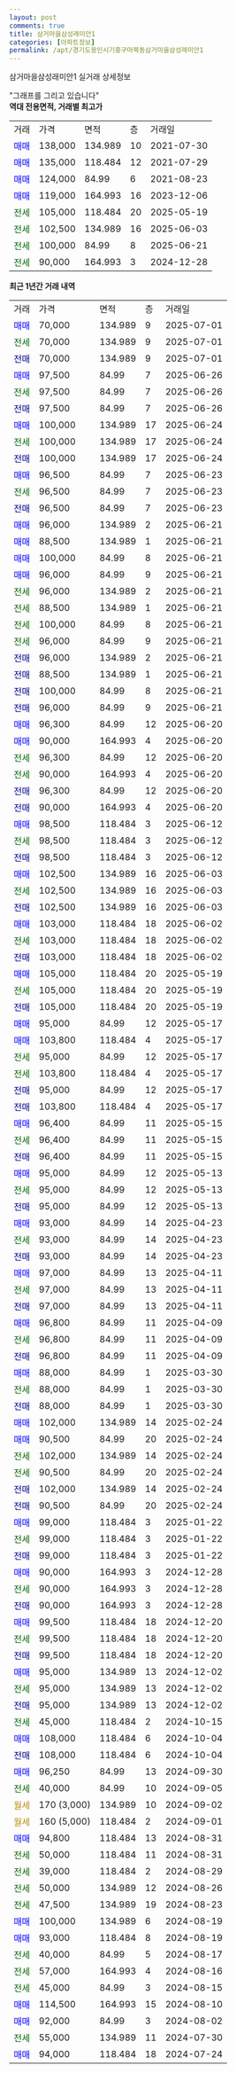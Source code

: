 ```yaml
---
layout: post
comments: true
title: 삼거마을삼성래미안1
categories: [아파트정보]
permalink: /apt/경기도용인시기흥구마북동삼거마을삼성래미안1
---
```


삼거마을삼성래미안1 실거래 상세정보

<script type="text/javascript">
  google.charts.load('current', {'packages':['line', 'corechart']});
  google.charts.setOnLoadCallback(drawChart);

  function drawChart() {
    var data = new google.visualization.DataTable();
    data.addColumn('date', '거래일');
    data.addColumn('number', "매매");
    data.addColumn('number', "전세");
    data.addColumn('number', "전매");

    data.addRows([[new Date(Date.parse("2025-07-01")), 70000, null, null], [new Date(Date.parse("2025-07-01")), null, 70000, null], [new Date(Date.parse("2025-07-01")), null, null, 70000], [new Date(Date.parse("2025-06-26")), 97500, null, null], [new Date(Date.parse("2025-06-26")), null, 97500, null], [new Date(Date.parse("2025-06-26")), null, null, 97500], [new Date(Date.parse("2025-06-24")), 100000, null, null], [new Date(Date.parse("2025-06-24")), null, 100000, null], [new Date(Date.parse("2025-06-24")), null, null, 100000], [new Date(Date.parse("2025-06-23")), 96500, null, null], [new Date(Date.parse("2025-06-23")), null, 96500, null], [new Date(Date.parse("2025-06-23")), null, null, 96500], [new Date(Date.parse("2025-06-21")), 96000, null, null], [new Date(Date.parse("2025-06-21")), 88500, null, null], [new Date(Date.parse("2025-06-21")), 100000, null, null], [new Date(Date.parse("2025-06-21")), 96000, null, null], [new Date(Date.parse("2025-06-21")), null, 96000, null], [new Date(Date.parse("2025-06-21")), null, 88500, null], [new Date(Date.parse("2025-06-21")), null, 100000, null], [new Date(Date.parse("2025-06-21")), null, 96000, null], [new Date(Date.parse("2025-06-21")), null, null, 96000], [new Date(Date.parse("2025-06-21")), null, null, 88500], [new Date(Date.parse("2025-06-21")), null, null, 100000], [new Date(Date.parse("2025-06-21")), null, null, 96000], [new Date(Date.parse("2025-06-20")), 96300, null, null], [new Date(Date.parse("2025-06-20")), 90000, null, null], [new Date(Date.parse("2025-06-20")), null, 96300, null], [new Date(Date.parse("2025-06-20")), null, 90000, null], [new Date(Date.parse("2025-06-20")), null, null, 96300], [new Date(Date.parse("2025-06-20")), null, null, 90000], [new Date(Date.parse("2025-06-12")), 98500, null, null], [new Date(Date.parse("2025-06-12")), null, 98500, null], [new Date(Date.parse("2025-06-12")), null, null, 98500], [new Date(Date.parse("2025-06-03")), 102500, null, null], [new Date(Date.parse("2025-06-03")), null, 102500, null], [new Date(Date.parse("2025-06-03")), null, null, 102500], [new Date(Date.parse("2025-06-02")), 103000, null, null], [new Date(Date.parse("2025-06-02")), null, 103000, null], [new Date(Date.parse("2025-06-02")), null, null, 103000], [new Date(Date.parse("2025-05-19")), 105000, null, null], [new Date(Date.parse("2025-05-19")), null, 105000, null], [new Date(Date.parse("2025-05-19")), null, null, 105000], [new Date(Date.parse("2025-05-17")), 95000, null, null], [new Date(Date.parse("2025-05-17")), 103800, null, null], [new Date(Date.parse("2025-05-17")), null, 95000, null], [new Date(Date.parse("2025-05-17")), null, 103800, null], [new Date(Date.parse("2025-05-17")), null, null, 95000], [new Date(Date.parse("2025-05-17")), null, null, 103800], [new Date(Date.parse("2025-05-15")), 96400, null, null], [new Date(Date.parse("2025-05-15")), null, 96400, null], [new Date(Date.parse("2025-05-15")), null, null, 96400], [new Date(Date.parse("2025-05-13")), 95000, null, null], [new Date(Date.parse("2025-05-13")), null, 95000, null], [new Date(Date.parse("2025-05-13")), null, null, 95000], [new Date(Date.parse("2025-04-23")), 93000, null, null], [new Date(Date.parse("2025-04-23")), null, 93000, null], [new Date(Date.parse("2025-04-23")), null, null, 93000], [new Date(Date.parse("2025-04-11")), 97000, null, null], [new Date(Date.parse("2025-04-11")), null, 97000, null], [new Date(Date.parse("2025-04-11")), null, null, 97000], [new Date(Date.parse("2025-04-09")), 96800, null, null], [new Date(Date.parse("2025-04-09")), null, 96800, null], [new Date(Date.parse("2025-04-09")), null, null, 96800], [new Date(Date.parse("2025-03-30")), 88000, null, null], [new Date(Date.parse("2025-03-30")), null, 88000, null], [new Date(Date.parse("2025-03-30")), null, null, 88000], [new Date(Date.parse("2025-02-24")), 102000, null, null], [new Date(Date.parse("2025-02-24")), 90500, null, null], [new Date(Date.parse("2025-02-24")), null, 102000, null], [new Date(Date.parse("2025-02-24")), null, 90500, null], [new Date(Date.parse("2025-02-24")), null, null, 102000], [new Date(Date.parse("2025-02-24")), null, null, 90500], [new Date(Date.parse("2025-01-22")), 99000, null, null], [new Date(Date.parse("2025-01-22")), null, 99000, null], [new Date(Date.parse("2025-01-22")), null, null, 99000], [new Date(Date.parse("2024-12-28")), 90000, null, null], [new Date(Date.parse("2024-12-28")), null, 90000, null], [new Date(Date.parse("2024-12-28")), null, null, 90000], [new Date(Date.parse("2024-12-20")), 99500, null, null], [new Date(Date.parse("2024-12-20")), null, 99500, null], [new Date(Date.parse("2024-12-20")), null, null, 99500], [new Date(Date.parse("2024-12-02")), 95000, null, null], [new Date(Date.parse("2024-12-02")), null, 95000, null], [new Date(Date.parse("2024-12-02")), null, null, 95000], [new Date(Date.parse("2024-10-15")), null, 45000, null], [new Date(Date.parse("2024-10-04")), 108000, null, null], [new Date(Date.parse("2024-10-04")), null, null, 108000], [new Date(Date.parse("2024-09-30")), 96250, null, null], [new Date(Date.parse("2024-09-05")), null, 40000, null], [new Date(Date.parse("2024-09-02")), null, null, null], [new Date(Date.parse("2024-09-01")), null, null, null], [new Date(Date.parse("2024-08-31")), 94800, null, null], [new Date(Date.parse("2024-08-31")), null, 50000, null], [new Date(Date.parse("2024-08-29")), null, 39000, null], [new Date(Date.parse("2024-08-26")), null, 50000, null], [new Date(Date.parse("2024-08-23")), null, 47500, null], [new Date(Date.parse("2024-08-19")), 100000, null, null], [new Date(Date.parse("2024-08-19")), 93000, null, null], [new Date(Date.parse("2024-08-17")), null, 40000, null], [new Date(Date.parse("2024-08-16")), null, 57000, null], [new Date(Date.parse("2024-08-15")), null, 45000, null], [new Date(Date.parse("2024-08-10")), 114500, null, null], [new Date(Date.parse("2024-08-02")), 92000, null, null], [new Date(Date.parse("2024-07-30")), null, 55000, null], [new Date(Date.parse("2024-07-24")), 94000, null, null]]);

    var options = {
      hAxis: {
        format: 'yyyy/MM/dd'
      },    
      lineWidth: 0,
      pointsVisible: true,    
      title: '최근 1년간 유형별 실거래가 분포',
      legend: { position: 'bottom' }
    };

    var formatter = new google.visualization.NumberFormat({pattern:'###,###'} );
    formatter.format(data, 1);
    formatter.format(data, 2);
    
    setTimeout(function() {
        var chart = new google.visualization.LineChart(document.getElementById('columnchart_material'));
        chart.draw(data, (options));
        document.getElementById('loading').style.display = 'none';
    }, 200);
  }
</script>


<div id="loading" style="z-index:20; display: block; margin-left: 0px">"그래프를 그리고 있습니다"</div>
<div id="columnchart_material" style="width: 95%; margin-left: 0px; display: block"></div>
<!-- contents start -->
<b>역대 전용면적, 거래별 최고가</b>
<table class="sortable">
    <tr>
      <td>거래</td>
      <td>가격</td>
      <td>면적</td>
      <td>층</td>
      <td>거래일</td>
    </tr>
        <tr>
          <td><a style="color: blue">매매</a></td>
          <td>138,000</td>
          <td>134.989</td>
          <td>10</td>
          <td>2021-07-30</td>
        </tr>            <tr>
          <td><a style="color: blue">매매</a></td>
          <td>135,000</td>
          <td>118.484</td>
          <td>12</td>
          <td>2021-07-29</td>
        </tr>            <tr>
          <td><a style="color: blue">매매</a></td>
          <td>124,000</td>
          <td>84.99</td>
          <td>6</td>
          <td>2021-08-23</td>
        </tr>            <tr>
          <td><a style="color: blue">매매</a></td>
          <td>119,000</td>
          <td>164.993</td>
          <td>16</td>
          <td>2023-12-06</td>
        </tr>        
        <tr>
              <td><a style="color: darkgreen">전세</a></td>
              <td>105,000</td>
              <td>118.484</td>
              <td>20</td>
              <td>2025-05-19</td>
            </tr>            <tr>
              <td><a style="color: darkgreen">전세</a></td>
              <td>102,500</td>
              <td>134.989</td>
              <td>16</td>
              <td>2025-06-03</td>
            </tr>            <tr>
              <td><a style="color: darkgreen">전세</a></td>
              <td>100,000</td>
              <td>84.99</td>
              <td>8</td>
              <td>2025-06-21</td>
            </tr>            <tr>
              <td><a style="color: darkgreen">전세</a></td>
              <td>90,000</td>
              <td>164.993</td>
              <td>3</td>
              <td>2024-12-28</td>
            </tr>        
    
</table>

<b>최근 1년간 거래 내역</b>

<table class="sortable">
    <tr>
      <td>거래</td>
      <td>가격</td>
      <td>면적</td>
      <td>층</td>
      <td>거래일</td>
    </tr>
    <tr>
      <td><a style="color: blue">매매</a></td>
      <td>70,000</td>
      <td>134.989</td>
      <td>9</td>
      <td>2025-07-01</td>
    </tr>          <tr>
      <td><a style="color: darkgreen">전세</a></td>
      <td>70,000</td>
      <td>134.989</td>
      <td>9</td>
      <td>2025-07-01</td>
    </tr>          <tr>
      <td><a style="color: darkblue">전매</a></td>
      <td>70,000</td>
      <td>134.989</td>
      <td>9</td>
      <td>2025-07-01</td>
    </tr>          <tr>
      <td><a style="color: blue">매매</a></td>
      <td>97,500</td>
      <td>84.99</td>
      <td>7</td>
      <td>2025-06-26</td>
    </tr>          <tr>
      <td><a style="color: darkgreen">전세</a></td>
      <td>97,500</td>
      <td>84.99</td>
      <td>7</td>
      <td>2025-06-26</td>
    </tr>          <tr>
      <td><a style="color: darkblue">전매</a></td>
      <td>97,500</td>
      <td>84.99</td>
      <td>7</td>
      <td>2025-06-26</td>
    </tr>          <tr>
      <td><a style="color: blue">매매</a></td>
      <td>100,000</td>
      <td>134.989</td>
      <td>17</td>
      <td>2025-06-24</td>
    </tr>          <tr>
      <td><a style="color: darkgreen">전세</a></td>
      <td>100,000</td>
      <td>134.989</td>
      <td>17</td>
      <td>2025-06-24</td>
    </tr>          <tr>
      <td><a style="color: darkblue">전매</a></td>
      <td>100,000</td>
      <td>134.989</td>
      <td>17</td>
      <td>2025-06-24</td>
    </tr>          <tr>
      <td><a style="color: blue">매매</a></td>
      <td>96,500</td>
      <td>84.99</td>
      <td>7</td>
      <td>2025-06-23</td>
    </tr>          <tr>
      <td><a style="color: darkgreen">전세</a></td>
      <td>96,500</td>
      <td>84.99</td>
      <td>7</td>
      <td>2025-06-23</td>
    </tr>          <tr>
      <td><a style="color: darkblue">전매</a></td>
      <td>96,500</td>
      <td>84.99</td>
      <td>7</td>
      <td>2025-06-23</td>
    </tr>          <tr>
      <td><a style="color: blue">매매</a></td>
      <td>96,000</td>
      <td>134.989</td>
      <td>2</td>
      <td>2025-06-21</td>
    </tr>          <tr>
      <td><a style="color: blue">매매</a></td>
      <td>88,500</td>
      <td>134.989</td>
      <td>1</td>
      <td>2025-06-21</td>
    </tr>          <tr>
      <td><a style="color: blue">매매</a></td>
      <td>100,000</td>
      <td>84.99</td>
      <td>8</td>
      <td>2025-06-21</td>
    </tr>          <tr>
      <td><a style="color: blue">매매</a></td>
      <td>96,000</td>
      <td>84.99</td>
      <td>9</td>
      <td>2025-06-21</td>
    </tr>          <tr>
      <td><a style="color: darkgreen">전세</a></td>
      <td>96,000</td>
      <td>134.989</td>
      <td>2</td>
      <td>2025-06-21</td>
    </tr>          <tr>
      <td><a style="color: darkgreen">전세</a></td>
      <td>88,500</td>
      <td>134.989</td>
      <td>1</td>
      <td>2025-06-21</td>
    </tr>          <tr>
      <td><a style="color: darkgreen">전세</a></td>
      <td>100,000</td>
      <td>84.99</td>
      <td>8</td>
      <td>2025-06-21</td>
    </tr>          <tr>
      <td><a style="color: darkgreen">전세</a></td>
      <td>96,000</td>
      <td>84.99</td>
      <td>9</td>
      <td>2025-06-21</td>
    </tr>          <tr>
      <td><a style="color: darkblue">전매</a></td>
      <td>96,000</td>
      <td>134.989</td>
      <td>2</td>
      <td>2025-06-21</td>
    </tr>          <tr>
      <td><a style="color: darkblue">전매</a></td>
      <td>88,500</td>
      <td>134.989</td>
      <td>1</td>
      <td>2025-06-21</td>
    </tr>          <tr>
      <td><a style="color: darkblue">전매</a></td>
      <td>100,000</td>
      <td>84.99</td>
      <td>8</td>
      <td>2025-06-21</td>
    </tr>          <tr>
      <td><a style="color: darkblue">전매</a></td>
      <td>96,000</td>
      <td>84.99</td>
      <td>9</td>
      <td>2025-06-21</td>
    </tr>          <tr>
      <td><a style="color: blue">매매</a></td>
      <td>96,300</td>
      <td>84.99</td>
      <td>12</td>
      <td>2025-06-20</td>
    </tr>          <tr>
      <td><a style="color: blue">매매</a></td>
      <td>90,000</td>
      <td>164.993</td>
      <td>4</td>
      <td>2025-06-20</td>
    </tr>          <tr>
      <td><a style="color: darkgreen">전세</a></td>
      <td>96,300</td>
      <td>84.99</td>
      <td>12</td>
      <td>2025-06-20</td>
    </tr>          <tr>
      <td><a style="color: darkgreen">전세</a></td>
      <td>90,000</td>
      <td>164.993</td>
      <td>4</td>
      <td>2025-06-20</td>
    </tr>          <tr>
      <td><a style="color: darkblue">전매</a></td>
      <td>96,300</td>
      <td>84.99</td>
      <td>12</td>
      <td>2025-06-20</td>
    </tr>          <tr>
      <td><a style="color: darkblue">전매</a></td>
      <td>90,000</td>
      <td>164.993</td>
      <td>4</td>
      <td>2025-06-20</td>
    </tr>          <tr>
      <td><a style="color: blue">매매</a></td>
      <td>98,500</td>
      <td>118.484</td>
      <td>3</td>
      <td>2025-06-12</td>
    </tr>          <tr>
      <td><a style="color: darkgreen">전세</a></td>
      <td>98,500</td>
      <td>118.484</td>
      <td>3</td>
      <td>2025-06-12</td>
    </tr>          <tr>
      <td><a style="color: darkblue">전매</a></td>
      <td>98,500</td>
      <td>118.484</td>
      <td>3</td>
      <td>2025-06-12</td>
    </tr>          <tr>
      <td><a style="color: blue">매매</a></td>
      <td>102,500</td>
      <td>134.989</td>
      <td>16</td>
      <td>2025-06-03</td>
    </tr>          <tr>
      <td><a style="color: darkgreen">전세</a></td>
      <td>102,500</td>
      <td>134.989</td>
      <td>16</td>
      <td>2025-06-03</td>
    </tr>          <tr>
      <td><a style="color: darkblue">전매</a></td>
      <td>102,500</td>
      <td>134.989</td>
      <td>16</td>
      <td>2025-06-03</td>
    </tr>          <tr>
      <td><a style="color: blue">매매</a></td>
      <td>103,000</td>
      <td>118.484</td>
      <td>18</td>
      <td>2025-06-02</td>
    </tr>          <tr>
      <td><a style="color: darkgreen">전세</a></td>
      <td>103,000</td>
      <td>118.484</td>
      <td>18</td>
      <td>2025-06-02</td>
    </tr>          <tr>
      <td><a style="color: darkblue">전매</a></td>
      <td>103,000</td>
      <td>118.484</td>
      <td>18</td>
      <td>2025-06-02</td>
    </tr>          <tr>
      <td><a style="color: blue">매매</a></td>
      <td>105,000</td>
      <td>118.484</td>
      <td>20</td>
      <td>2025-05-19</td>
    </tr>          <tr>
      <td><a style="color: darkgreen">전세</a></td>
      <td>105,000</td>
      <td>118.484</td>
      <td>20</td>
      <td>2025-05-19</td>
    </tr>          <tr>
      <td><a style="color: darkblue">전매</a></td>
      <td>105,000</td>
      <td>118.484</td>
      <td>20</td>
      <td>2025-05-19</td>
    </tr>          <tr>
      <td><a style="color: blue">매매</a></td>
      <td>95,000</td>
      <td>84.99</td>
      <td>12</td>
      <td>2025-05-17</td>
    </tr>          <tr>
      <td><a style="color: blue">매매</a></td>
      <td>103,800</td>
      <td>118.484</td>
      <td>4</td>
      <td>2025-05-17</td>
    </tr>          <tr>
      <td><a style="color: darkgreen">전세</a></td>
      <td>95,000</td>
      <td>84.99</td>
      <td>12</td>
      <td>2025-05-17</td>
    </tr>          <tr>
      <td><a style="color: darkgreen">전세</a></td>
      <td>103,800</td>
      <td>118.484</td>
      <td>4</td>
      <td>2025-05-17</td>
    </tr>          <tr>
      <td><a style="color: darkblue">전매</a></td>
      <td>95,000</td>
      <td>84.99</td>
      <td>12</td>
      <td>2025-05-17</td>
    </tr>          <tr>
      <td><a style="color: darkblue">전매</a></td>
      <td>103,800</td>
      <td>118.484</td>
      <td>4</td>
      <td>2025-05-17</td>
    </tr>          <tr>
      <td><a style="color: blue">매매</a></td>
      <td>96,400</td>
      <td>84.99</td>
      <td>11</td>
      <td>2025-05-15</td>
    </tr>          <tr>
      <td><a style="color: darkgreen">전세</a></td>
      <td>96,400</td>
      <td>84.99</td>
      <td>11</td>
      <td>2025-05-15</td>
    </tr>          <tr>
      <td><a style="color: darkblue">전매</a></td>
      <td>96,400</td>
      <td>84.99</td>
      <td>11</td>
      <td>2025-05-15</td>
    </tr>          <tr>
      <td><a style="color: blue">매매</a></td>
      <td>95,000</td>
      <td>84.99</td>
      <td>12</td>
      <td>2025-05-13</td>
    </tr>          <tr>
      <td><a style="color: darkgreen">전세</a></td>
      <td>95,000</td>
      <td>84.99</td>
      <td>12</td>
      <td>2025-05-13</td>
    </tr>          <tr>
      <td><a style="color: darkblue">전매</a></td>
      <td>95,000</td>
      <td>84.99</td>
      <td>12</td>
      <td>2025-05-13</td>
    </tr>          <tr>
      <td><a style="color: blue">매매</a></td>
      <td>93,000</td>
      <td>84.99</td>
      <td>14</td>
      <td>2025-04-23</td>
    </tr>          <tr>
      <td><a style="color: darkgreen">전세</a></td>
      <td>93,000</td>
      <td>84.99</td>
      <td>14</td>
      <td>2025-04-23</td>
    </tr>          <tr>
      <td><a style="color: darkblue">전매</a></td>
      <td>93,000</td>
      <td>84.99</td>
      <td>14</td>
      <td>2025-04-23</td>
    </tr>          <tr>
      <td><a style="color: blue">매매</a></td>
      <td>97,000</td>
      <td>84.99</td>
      <td>13</td>
      <td>2025-04-11</td>
    </tr>          <tr>
      <td><a style="color: darkgreen">전세</a></td>
      <td>97,000</td>
      <td>84.99</td>
      <td>13</td>
      <td>2025-04-11</td>
    </tr>          <tr>
      <td><a style="color: darkblue">전매</a></td>
      <td>97,000</td>
      <td>84.99</td>
      <td>13</td>
      <td>2025-04-11</td>
    </tr>          <tr>
      <td><a style="color: blue">매매</a></td>
      <td>96,800</td>
      <td>84.99</td>
      <td>11</td>
      <td>2025-04-09</td>
    </tr>          <tr>
      <td><a style="color: darkgreen">전세</a></td>
      <td>96,800</td>
      <td>84.99</td>
      <td>11</td>
      <td>2025-04-09</td>
    </tr>          <tr>
      <td><a style="color: darkblue">전매</a></td>
      <td>96,800</td>
      <td>84.99</td>
      <td>11</td>
      <td>2025-04-09</td>
    </tr>          <tr>
      <td><a style="color: blue">매매</a></td>
      <td>88,000</td>
      <td>84.99</td>
      <td>1</td>
      <td>2025-03-30</td>
    </tr>          <tr>
      <td><a style="color: darkgreen">전세</a></td>
      <td>88,000</td>
      <td>84.99</td>
      <td>1</td>
      <td>2025-03-30</td>
    </tr>          <tr>
      <td><a style="color: darkblue">전매</a></td>
      <td>88,000</td>
      <td>84.99</td>
      <td>1</td>
      <td>2025-03-30</td>
    </tr>          <tr>
      <td><a style="color: blue">매매</a></td>
      <td>102,000</td>
      <td>134.989</td>
      <td>14</td>
      <td>2025-02-24</td>
    </tr>          <tr>
      <td><a style="color: blue">매매</a></td>
      <td>90,500</td>
      <td>84.99</td>
      <td>20</td>
      <td>2025-02-24</td>
    </tr>          <tr>
      <td><a style="color: darkgreen">전세</a></td>
      <td>102,000</td>
      <td>134.989</td>
      <td>14</td>
      <td>2025-02-24</td>
    </tr>          <tr>
      <td><a style="color: darkgreen">전세</a></td>
      <td>90,500</td>
      <td>84.99</td>
      <td>20</td>
      <td>2025-02-24</td>
    </tr>          <tr>
      <td><a style="color: darkblue">전매</a></td>
      <td>102,000</td>
      <td>134.989</td>
      <td>14</td>
      <td>2025-02-24</td>
    </tr>          <tr>
      <td><a style="color: darkblue">전매</a></td>
      <td>90,500</td>
      <td>84.99</td>
      <td>20</td>
      <td>2025-02-24</td>
    </tr>          <tr>
      <td><a style="color: blue">매매</a></td>
      <td>99,000</td>
      <td>118.484</td>
      <td>3</td>
      <td>2025-01-22</td>
    </tr>          <tr>
      <td><a style="color: darkgreen">전세</a></td>
      <td>99,000</td>
      <td>118.484</td>
      <td>3</td>
      <td>2025-01-22</td>
    </tr>          <tr>
      <td><a style="color: darkblue">전매</a></td>
      <td>99,000</td>
      <td>118.484</td>
      <td>3</td>
      <td>2025-01-22</td>
    </tr>          <tr>
      <td><a style="color: blue">매매</a></td>
      <td>90,000</td>
      <td>164.993</td>
      <td>3</td>
      <td>2024-12-28</td>
    </tr>          <tr>
      <td><a style="color: darkgreen">전세</a></td>
      <td>90,000</td>
      <td>164.993</td>
      <td>3</td>
      <td>2024-12-28</td>
    </tr>          <tr>
      <td><a style="color: darkblue">전매</a></td>
      <td>90,000</td>
      <td>164.993</td>
      <td>3</td>
      <td>2024-12-28</td>
    </tr>          <tr>
      <td><a style="color: blue">매매</a></td>
      <td>99,500</td>
      <td>118.484</td>
      <td>18</td>
      <td>2024-12-20</td>
    </tr>          <tr>
      <td><a style="color: darkgreen">전세</a></td>
      <td>99,500</td>
      <td>118.484</td>
      <td>18</td>
      <td>2024-12-20</td>
    </tr>          <tr>
      <td><a style="color: darkblue">전매</a></td>
      <td>99,500</td>
      <td>118.484</td>
      <td>18</td>
      <td>2024-12-20</td>
    </tr>          <tr>
      <td><a style="color: blue">매매</a></td>
      <td>95,000</td>
      <td>134.989</td>
      <td>13</td>
      <td>2024-12-02</td>
    </tr>          <tr>
      <td><a style="color: darkgreen">전세</a></td>
      <td>95,000</td>
      <td>134.989</td>
      <td>13</td>
      <td>2024-12-02</td>
    </tr>          <tr>
      <td><a style="color: darkblue">전매</a></td>
      <td>95,000</td>
      <td>134.989</td>
      <td>13</td>
      <td>2024-12-02</td>
    </tr>          <tr>
      <td><a style="color: darkgreen">전세</a></td>
      <td>45,000</td>
      <td>118.484</td>
      <td>2</td>
      <td>2024-10-15</td>
    </tr>          <tr>
      <td><a style="color: blue">매매</a></td>
      <td>108,000</td>
      <td>118.484</td>
      <td>6</td>
      <td>2024-10-04</td>
    </tr>          <tr>
      <td><a style="color: darkblue">전매</a></td>
      <td>108,000</td>
      <td>118.484</td>
      <td>6</td>
      <td>2024-10-04</td>
    </tr>          <tr>
      <td><a style="color: blue">매매</a></td>
      <td>96,250</td>
      <td>84.99</td>
      <td>13</td>
      <td>2024-09-30</td>
    </tr>          <tr>
      <td><a style="color: darkgreen">전세</a></td>
      <td>40,000</td>
      <td>84.99</td>
      <td>10</td>
      <td>2024-09-05</td>
    </tr>          <tr>
      <td><a style="color: darkgoldenrod">월세</a></td>
      <td>170 (3,000)</td>
      <td>134.989</td>
      <td>10</td>
      <td>2024-09-02</td>
    </tr>          <tr>
      <td><a style="color: darkgoldenrod">월세</a></td>
      <td>160 (5,000)</td>
      <td>118.484</td>
      <td>2</td>
      <td>2024-09-01</td>
    </tr>          <tr>
      <td><a style="color: blue">매매</a></td>
      <td>94,800</td>
      <td>118.484</td>
      <td>13</td>
      <td>2024-08-31</td>
    </tr>          <tr>
      <td><a style="color: darkgreen">전세</a></td>
      <td>50,000</td>
      <td>118.484</td>
      <td>11</td>
      <td>2024-08-31</td>
    </tr>          <tr>
      <td><a style="color: darkgreen">전세</a></td>
      <td>39,000</td>
      <td>118.484</td>
      <td>2</td>
      <td>2024-08-29</td>
    </tr>          <tr>
      <td><a style="color: darkgreen">전세</a></td>
      <td>50,000</td>
      <td>134.989</td>
      <td>12</td>
      <td>2024-08-26</td>
    </tr>          <tr>
      <td><a style="color: darkgreen">전세</a></td>
      <td>47,500</td>
      <td>134.989</td>
      <td>19</td>
      <td>2024-08-23</td>
    </tr>          <tr>
      <td><a style="color: blue">매매</a></td>
      <td>100,000</td>
      <td>134.989</td>
      <td>6</td>
      <td>2024-08-19</td>
    </tr>          <tr>
      <td><a style="color: blue">매매</a></td>
      <td>93,000</td>
      <td>118.484</td>
      <td>8</td>
      <td>2024-08-19</td>
    </tr>          <tr>
      <td><a style="color: darkgreen">전세</a></td>
      <td>40,000</td>
      <td>84.99</td>
      <td>5</td>
      <td>2024-08-17</td>
    </tr>          <tr>
      <td><a style="color: darkgreen">전세</a></td>
      <td>57,000</td>
      <td>164.993</td>
      <td>4</td>
      <td>2024-08-16</td>
    </tr>          <tr>
      <td><a style="color: darkgreen">전세</a></td>
      <td>45,000</td>
      <td>84.99</td>
      <td>3</td>
      <td>2024-08-15</td>
    </tr>          <tr>
      <td><a style="color: blue">매매</a></td>
      <td>114,500</td>
      <td>164.993</td>
      <td>15</td>
      <td>2024-08-10</td>
    </tr>          <tr>
      <td><a style="color: blue">매매</a></td>
      <td>92,000</td>
      <td>84.99</td>
      <td>3</td>
      <td>2024-08-02</td>
    </tr>          <tr>
      <td><a style="color: darkgreen">전세</a></td>
      <td>55,000</td>
      <td>134.989</td>
      <td>11</td>
      <td>2024-07-30</td>
    </tr>          <tr>
      <td><a style="color: blue">매매</a></td>
      <td>94,000</td>
      <td>118.484</td>
      <td>18</td>
      <td>2024-07-24</td>
    </tr>      </table>
<!-- contents end -->    

